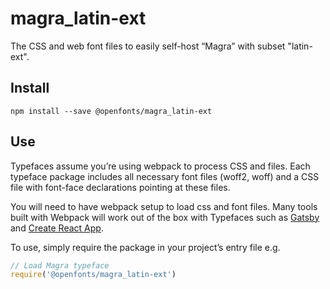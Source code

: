 
# magra_latin-ext

The CSS and web font files to easily self-host “Magra” with subset "latin-ext".

## Install

`npm install --save @openfonts/magra_latin-ext`

## Use

Typefaces assume you’re using webpack to process CSS and files. Each typeface
package includes all necessary font files (woff2, woff) and a CSS file with
font-face declarations pointing at these files.

You will need to have webpack setup to load css and font files. Many tools built
with Webpack will work out of the box with Typefaces such as [Gatsby](https://github.com/gatsbyjs/gatsby)
and [Create React App](https://github.com/facebookincubator/create-react-app).

To use, simply require the package in your project’s entry file e.g.

```javascript
// Load Magra typeface
require('@openfonts/magra_latin-ext')
```
